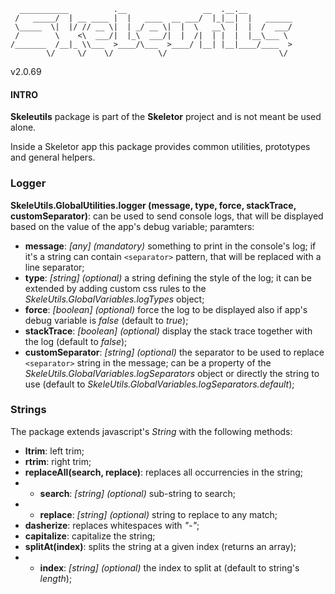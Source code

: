       ___________          .__                 __  .__.__
     /   _____/  | __ ____ |  |   ____  __ ___/  |_|__|  |   ______
     \_____  \|  |/ // __ \|  | _/ __ \|  |  \   __\  |  |  /  ___/
     /        \    <\  ___/|  |_\  ___/|  |  /|  | |  |  |__\___ \
    /_______  /__|_ \\___  >____/\___  >____/ |__| |__|____/____  >
            \/     \/    \/          \/                         \/

v2.0.69

#### INTRO
**Skeleutils** package is part of the **Skeletor** project and is not meant be used alone.

Inside a Skeletor app this package provides common utilities, prototypes and general helpers.

### Logger

**SkeleUtils.GlobalUtilities.logger (message, type, force, stackTrace, customSeparator)**: can be used to send console logs, that will be displayed based on the value of the app's debug variable; paramters:
- **message**: *[any] (mandatory)* something to print in the console's log; if it's a string can contain `<separator>` pattern, that will be replaced with a line separator;
- **type**: *[string] (optional)* a string defining the style of the log; it can be extended by adding custom css rules to the *SkeleUtils.GlobalVariables.logTypes* object;
- **force**: *[boolean] (optional)* force the log to be displayed also if app's debug variable is *false* (default to *true*);
- **stackTrace**: *[boolean] (optional)* display the stack trace together with the log (default to *false*);
- **customSeparator**: *[string] (optional)* the separator to be used to replace `<separator>` string in the message; can be a property of the *SkeleUtils.GlobalVariables.logSeparators* object or directly the string to use (default to *SkeleUtils.GlobalVariables.logSeparators.default*);


### Strings

The package extends javascript's *String* with the following methods:

- **ltrim**: left trim;
- **rtrim**: right trim;
- **replaceAll(search, replace)**: replaces all occurrencies in the string;
- - **search**: *[string] (optional)* sub-string to search;
- - **replace**: *[string] (optional)* string to replace to any match;
- **dasherize**: replaces whitespaces with *"-"*;
- **capitalize**: capitalize the string;
- **splitAt(index)**: splits the string at a given index (returns an array);
- - **index**: *[string] (optional)* the index to split at (default to string's *length*);
